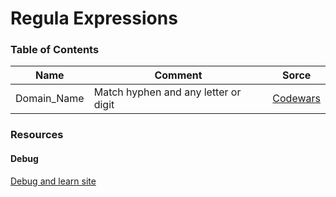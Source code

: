 # Regula Expressions

### Table of Contents
| Name        | Comment                              | Sorce    |
|-------------|--------------------------------------|----------|
| Domain_Name | Match hyphen and any letter or digit | [Codewars](https://www.codewars.com/kata/514a024011ea4fb54200004b) |

### Resources

#### Debug

[Debug and learn site](https://regex101.com/)
